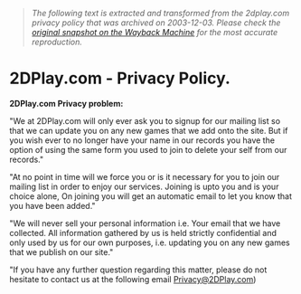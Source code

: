 > *The following text is extracted and transformed from the 2dplay.com privacy policy that was archived on 2003-12-03. Please check the [original snapshot on the Wayback Machine](https://web.archive.org/web/20031203161848id_/http%3A//www.2dplay.com/privacy.shtml) for the most accurate reproduction.*

# 2DPlay.com - Privacy Policy.

  
**2DPlay.com Privacy problem:**  


"We at 2DPlay.com will only ever ask you to signup for our mailing list so that we can update you on any new games that we add onto the site. But if you wish ever to no longer have your name in our records you have the option of using the same form you used to join to delete your self from our records." 

"At no point in time will we force you or is it necessary for you to join our mailing list in order to enjoy our services. Joining is upto you and is your choice alone, On joining you will get an automatic email to let you know that you have been added." 

"We will never sell your personal information i.e. Your email that we have collected. All information gathered by us is held strictly confidential and only used by us for our own purposes, i.e. updating you on any new games that we publish on our site." 

"If you have any further question regarding this matter, please do not hesitate to contact us at the following email [Privacy@2DPlay.com](mailto:Privacy@2DPlay.com)) 
